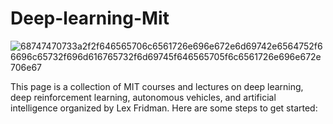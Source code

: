 # Deep-learning-Mit


![68747470733a2f2f646565706c6561726e696e672e6d69742e6564752f66696c65732f696d616765732f6d69745f646565705f6c6561726e696e672e706e67](https://user-images.githubusercontent.com/46414243/76629631-43a21300-6547-11ea-8bff-45ed88d22c70.png)


This page is a collection of MIT courses and lectures on deep learning, deep reinforcement learning, autonomous vehicles, and artificial intelligence organized by Lex Fridman. Here are some steps to get started:


